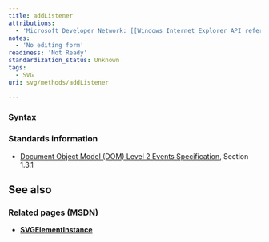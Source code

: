 ```yaml
---
title: addListener
attributions:
  - 'Microsoft Developer Network: [[Windows Internet Explorer API reference](http://msdn.microsoft.com/en-us/library/ie/hh828809%28v=vs.85%29.aspx) Article]'
notes:
  - 'No editing form'
readiness: 'Not Ready'
standardization_status: Unknown
tags:
  - SVG
uri: svg/methods/addListener

---
```

### Syntax

### Standards information

-   [Document Object Model (DOM) Level 2 Events Specification](http://go.microsoft.com/fwlink/p/?linkid=203739), Section 1.3.1

## See also

### Related pages (MSDN)

-   [**SVGElementInstance**](/svg/objects/SVGElementInstance)
